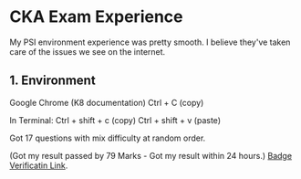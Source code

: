 # CKA Exam Experience

My PSI environment experience was pretty smooth. I believe they've taken care of the issues we see on the internet. 

## 1. Environment

Google Chrome (K8 documentation)
Ctrl + C (copy) 

In Terminal: 
Ctrl + shift + c (copy) 
Ctrl + shift + v (paste)

Got 17 questions with mix difficulty at random order.

(Got my result passed by 79 Marks - Got my result within 24 hours.)
[Badge Verificatin Link](https://www.credly.com/badges/d05ce665-f317-4331-95a2-7ee32cfbe15f/public_url).

